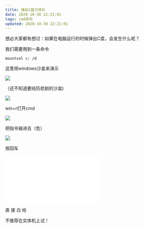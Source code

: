 ```yaml
---
title: 弹出C盘の快乐
date: 2020-10-30 22:21:01
tags: cmd命令
updated: 2020-10-30 22:21:01
---
```


想必大家都有想过：如果在电脑运行的时候弹出C盘，会发生什么呢？

我们需要用到一条命令

```dos
mountvol c: /d
```

这里用windows沙盒来演示

![](https://raw.thun888.xyz/thun888/tuku/master/img/asd.png)

（还不知道要经历悲剧的沙盒)

![](https://raw.thun888.xyz/thun888/tuku/master/img/asd030223651.png)

win+r打开cmd

![](https://raw.thun888.xyz/thun888/tuku/master/img/20201030224031.png)

把指令输进去（危）

![](https://raw.thun888.xyz/thun888/tuku/master/img/20201030224416.png)

按回车

<iframe src="//player.bilibili.com/player.html?aid=970026140&bvid=BV1Np4y1k7QW&cid=251045938&page=1" scrolling="no" border="0" frameborder="no" framespacing="0" allowfullscreen="true"> </iframe>

直 接 白 给

不推荐在实体机上试！
